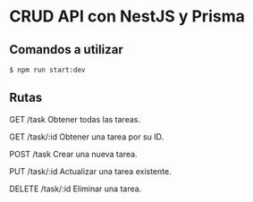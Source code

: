 
# CRUD API con NestJS y Prisma

## Comandos a utilizar

```bash
$ npm run start:dev
```
## Rutas
GET /task
Obtener todas las tareas.

GET /task/:id
Obtener una tarea por su ID.

POST /task
Crear una nueva tarea.

PUT /task/:id
Actualizar una tarea existente.

DELETE /task/:id
Eliminar una tarea.

